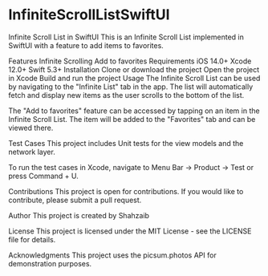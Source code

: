 # InfiniteScrollListSwiftUI
Infinite Scroll List in SwiftUI
This is an Infinite Scroll List implemented in SwiftUI with a feature to add items to favorites.

Features
Infinite Scrolling
Add to favorites
Requirements
iOS 14.0+
Xcode 12.0+
Swift 5.3+
Installation
Clone or download the project
Open the project in Xcode
Build and run the project
Usage
The Infinite Scroll List can be used by navigating to the "Infinite List" tab in the app. The list will automatically fetch and display new items as the user scrolls to the bottom of the list.

The "Add to favorites" feature can be accessed by tapping on an item in the Infinite Scroll List. The item will be added to the "Favorites" tab and can be viewed there.

Test Cases
This project includes Unit tests for the view models and the network layer.

To run the test cases in Xcode, navigate to Menu Bar -> Product -> Test or press Command + U.

Contributions
This project is open for contributions. If you would like to contribute, please submit a pull request.

Author
This project is created by Shahzaib

License
This project is licensed under the MIT License - see the LICENSE file for details.

Acknowledgments
This project uses the picsum.photos API for demonstration purposes.

